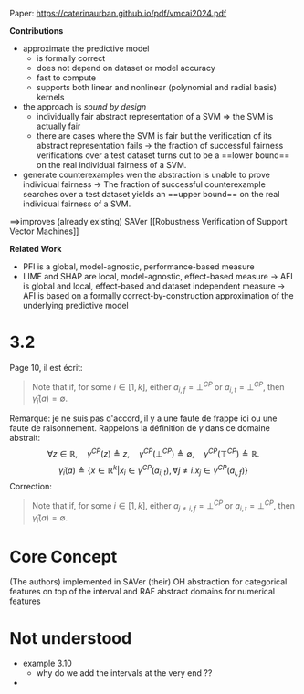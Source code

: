 Paper: https://caterinaurban.github.io/pdf/vmcai2024.pdf

**Contributions**
- approximate the predictive model
	- is formally correct
	- does not depend on dataset or model accuracy
	- fast to compute
	- supports both linear and nonlinear (polynomial and radial basis) kernels
- the approach is _sound by design_
	- individually fair abstract representation of a SVM => the SVM is actually fair
	- there are cases where the SVM is fair but the verification of its abstract representation fails
	-> the fraction of successful fairness verifications over a test dataset turns out to be a ==lower bound== on the real individual fairness of a SVM.
- generate counterexamples wen the abstraction is unable to prove individual fairness
	-> The fraction of successful counterexample searches over a test dataset yields an ==upper bound== on the real individual fairness of a SVM.
	
==>improves (already existing) SAVer [[Robustness Verification of Support Vector Machines]]

**Related Work**
- PFI is a global, model-agnostic, performance-based measure
- LIME and SHAP are local, model-agnostic, effect-based measure
-> AFI is global and local, effect-based and dataset independent measure
-> AFI is based on a formally correct-by-construction approximation of the underlying predictive
model


# 3.2
Page 10, il est écrit:
> Note that if, for some $i ∈ [1, k]$, either $a_{i,f} = ⊥^{CP}$ or $a_{i,t} = ⊥^{CP}$, then $\hat{γ}_i(a) = ∅$.

Remarque: je ne suis pas d'accord, il y a une faute de frappe ici ou une faute de raisonnement. Rappelons la définition de $\gamma$ dans ce domaine abstrait:
$$
∀z ∈ \mathbb{R},\quad \gamma^{CP}(z) ≜ z, \quad \gamma^{CP}(⊥^{CP}) ≜ ∅, \quad \gamma^{CP}(⊤^{CP}) ≜ \mathbb{R}.
$$$$\hat{γ}_i(a) ≜ \{x ∈ \mathbb{R}^k | x_i ∈ γ^{CP}(a_{i,t}), ∀j \neq i. x_j ∈ γ^{CP}(a_{i,f})\}$$
Correction:
> Note that if, for some $i ∈ [1, k]$, either $a_{j\neq i,f} = ⊥^{CP}$ or $a_{i,t} = ⊥^{CP}$, then $\hat{γ}_i(a) = ∅$.

# Core Concept

(The authors) implemented in SAVer (their) OH abstraction for categorical features on top of the interval and RAF abstract domains for numerical features


# Not understood
- example 3.10
	- why do we add the intervals at the very end ??
- 